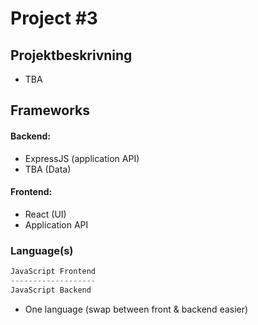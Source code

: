 
# Project #3

## Projektbeskrivning
- TBA

## Frameworks

#### Backend:

- ExpressJS (application API)
- TBA (Data)

#### Frontend:
- React (UI)
- Application API

### Language(s)
```javascript
JavaScript Frontend
------------------- 
JavaScript Backend
```
- One language (swap between front & backend easier)
